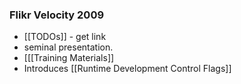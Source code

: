 ### Flikr Velocity 2009
- [[TODOs]] - get link
- seminal presentation.
- [[[Training Materials]]
- Introduces [[Runtime Development Control Flags]]